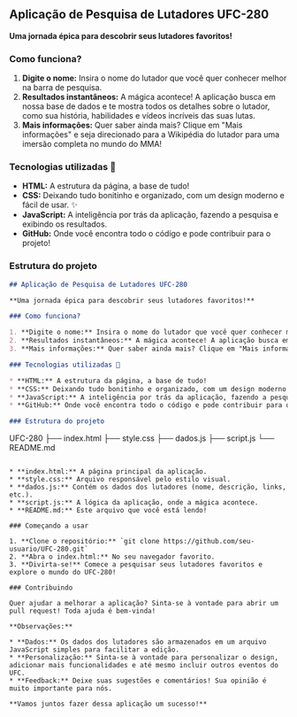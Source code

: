 ## Aplicação de Pesquisa de Lutadores UFC-280

**Uma jornada épica para descobrir seus lutadores favoritos!**

### Como funciona?

1. **Digite o nome:** Insira o nome do lutador que você quer conhecer melhor na barra de pesquisa.
2. **Resultados instantâneos:** A mágica acontece! A aplicação busca em nossa base de dados e te mostra todos os detalhes sobre o lutador, como sua história, habilidades e vídeos incríveis das suas lutas.
3. **Mais informações:** Quer saber ainda mais? Clique em "Mais informações" e seja direcionado para a Wikipédia do lutador para uma imersão completa no mundo do MMA!

### Tecnologias utilizadas 🚀

* **HTML:** A estrutura da página, a base de tudo!
* **CSS:** Deixando tudo bonitinho e organizado, com um design moderno e fácil de usar. ✨
* **JavaScript:** A inteligência por trás da aplicação, fazendo a pesquisa e exibindo os resultados.
* **GitHub:** Onde você encontra todo o código e pode contribuir para o projeto!

### Estrutura do projeto
```markdown
## Aplicação de Pesquisa de Lutadores UFC-280

**Uma jornada épica para descobrir seus lutadores favoritos!**

### Como funciona?

1. **Digite o nome:** Insira o nome do lutador que você quer conhecer melhor na barra de pesquisa.
2. **Resultados instantâneos:** A mágica acontece! A aplicação busca em nossa base de dados e te mostra todos os detalhes sobre o lutador, como sua história, habilidades e vídeos incríveis das suas lutas.
3. **Mais informações:** Quer saber ainda mais? Clique em "Mais informações" e seja direcionado para a Wikipédia do lutador para uma imersão completa no mundo do MMA!

### Tecnologias utilizadas 🚀

* **HTML:** A estrutura da página, a base de tudo!
* **CSS:** Deixando tudo bonitinho e organizado, com um design moderno e fácil de usar. ✨
* **JavaScript:** A inteligência por trás da aplicação, fazendo a pesquisa e exibindo os resultados.
* **GitHub:** Onde você encontra todo o código e pode contribuir para o projeto!

### Estrutura do projeto

```
UFC-280
├── index.html
├── style.css
├── dados.js
├── script.js
└── README.md
```

* **index.html:** A página principal da aplicação.
* **style.css:** Arquivo responsável pelo estilo visual.
* **dados.js:** Contém os dados dos lutadores (nome, descrição, links, etc.).
* **script.js:** A lógica da aplicação, onde a mágica acontece.
* **README.md:** Este arquivo que você está lendo!

### Começando a usar

1. **Clone o repositório:** `git clone https://github.com/seu-usuario/UFC-280.git`
2. **Abra o index.html:** No seu navegador favorito.
3. **Divirta-se!** Comece a pesquisar seus lutadores favoritos e explore o mundo do UFC-280!

### Contribuindo

Quer ajudar a melhorar a aplicação? Sinta-se à vontade para abrir um pull request! Toda ajuda é bem-vinda!

**Observações:**

* **Dados:** Os dados dos lutadores são armazenados em um arquivo JavaScript simples para facilitar a edição.
* **Personalização:** Sinta-se à vontade para personalizar o design, adicionar mais funcionalidades e até mesmo incluir outros eventos do UFC.
* **Feedback:** Deixe suas sugestões e comentários! Sua opinião é muito importante para nós.

**Vamos juntos fazer dessa aplicação um sucesso!**
```

